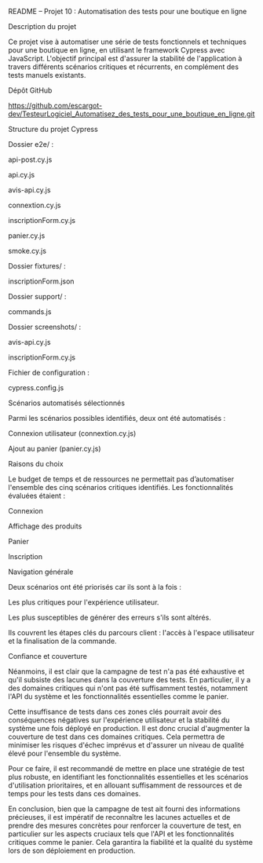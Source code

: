 README – Projet 10 : Automatisation des tests pour une boutique en ligne

Description du projet

Ce projet vise à automatiser une série de tests fonctionnels et techniques pour une boutique en ligne, en utilisant le framework Cypress avec JavaScript. L'objectif principal est d'assurer la stabilité de l'application à travers différents scénarios critiques et récurrents, en complément des tests manuels existants.

Dépôt GitHub

https://github.com/escargot-dev/TesteurLogiciel_Automatisez_des_tests_pour_une_boutique_en_ligne.git

Structure du projet Cypress

Dossier e2e/ :

api-post.cy.js

api.cy.js

avis-api.cy.js

connextion.cy.js

inscriptionForm.cy.js

panier.cy.js

smoke.cy.js

Dossier fixtures/ :

inscriptionForm.json

Dossier support/ :

commands.js

Dossier screenshots/ :

avis-api.cy.js

inscriptionForm.cy.js

Fichier de configuration :

cypress.config.js

Scénarios automatisés sélectionnés

Parmi les scénarios possibles identifiés, deux ont été automatisés :

Connexion utilisateur (connextion.cy.js)

Ajout au panier (panier.cy.js)

Raisons du choix

Le budget de temps et de ressources ne permettait pas d’automatiser l'ensemble des cinq scénarios critiques identifiés. Les fonctionnalités évaluées étaient :

Connexion

Affichage des produits

Panier

Inscription

Navigation générale

Deux scénarios ont été priorisés car ils sont à la fois :

Les plus critiques pour l'expérience utilisateur.

Les plus susceptibles de générer des erreurs s'ils sont altérés.

Ils couvrent les étapes clés du parcours client : l'accès à l'espace utilisateur et la finalisation de la commande.

Confiance et couverture

Néanmoins, il est clair que la campagne de test n'a pas été exhaustive et qu'il subsiste des lacunes dans la couverture des tests. En particulier, il y a des domaines critiques qui n'ont pas été suffisamment testés, notamment l'API du système et les fonctionnalités essentielles comme le panier.

Cette insuffisance de tests dans ces zones clés pourrait avoir des conséquences négatives sur l'expérience utilisateur et la stabilité du système une fois déployé en production. Il est donc crucial d'augmenter la couverture de test dans ces domaines critiques. Cela permettra de minimiser les risques d'échec imprévus et d'assurer un niveau de qualité élevé pour l'ensemble du système.

Pour ce faire, il est recommandé de mettre en place une stratégie de test plus robuste, en identifiant les fonctionnalités essentielles et les scénarios d'utilisation prioritaires, et en allouant suffisamment de ressources et de temps pour les tests dans ces domaines.

En conclusion, bien que la campagne de test ait fourni des informations précieuses, il est impératif de reconnaître les lacunes actuelles et de prendre des mesures concrètes pour renforcer la couverture de test, en particulier sur les aspects cruciaux tels que l'API et les fonctionnalités critiques comme le panier. Cela garantira la fiabilité et la qualité du système lors de son déploiement en production.
